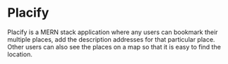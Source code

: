 # Placify
Placify is a MERN stack application where any users can bookmark their multiple places, add the description addresses for that particular place. Other users can also see the places on a map so that it is easy to find the location.
